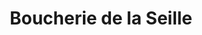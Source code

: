 ---
title: "Boucherie de la Seille"
url: /ruffey-sur-seille/boucherie-de-la-seille/
shop: Metzgerei
---